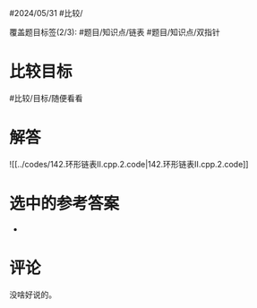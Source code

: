 #2024/05/31 #比较/

覆盖题目标签(2/3):  #题目/知识点/链表 #题目/知识点/双指针

# 比较目标

#比较/目标/随便看看 

# 解答

![[../codes/142.环形链表II.cpp.2.code|142.环形链表II.cpp.2.code]]

# 选中的参考答案

-

# 评论

没啥好说的。